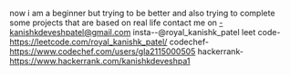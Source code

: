 now i am a beginner but trying to be better and also trying to complete some projects that are based on real life
contact me on -kanishkdeveshpatel@gmail.com
insta--@royal_kanishk_patel
leet code-    https://leetcode.com/royal_kanishk_patel/
codechef-   https://www.codechef.com/users/gla2115000505
hackerrank- https://www.hackerrank.com/kanishkdeveshpa1  
